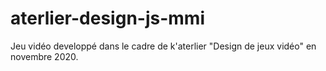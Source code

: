 # aterlier-design-js-mmi
Jeu vidéo developpé dans le cadre de k'aterlier "Design de jeux vidéo" en novembre 2020.
